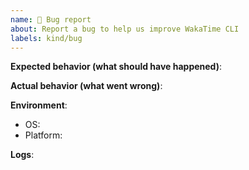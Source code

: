 ```yaml
---
name: 🐛 Bug report
about: Report a bug to help us improve WakaTime CLI
labels: kind/bug
---
```

<!--
Please fill out the template below to report a bug.
-->

**Expected behavior (what should have happened)**:

**Actual behavior (what went wrong)**:

**Environment**:

- OS: <!-- win/linux/mac/bsd/etc... -->
- Platform: <!-- 386/amd64/arm/arm64 -->

**Logs**:

<!--
Paste related logs from your ~/.wakatime/wakatime.log file.
-->
